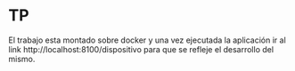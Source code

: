 TP
==========================================

El trabajo esta montado sobre docker y una vez ejecutada la aplicación ir al link http://localhost:8100/dispositivo para que se refleje el desarrollo del mismo.
